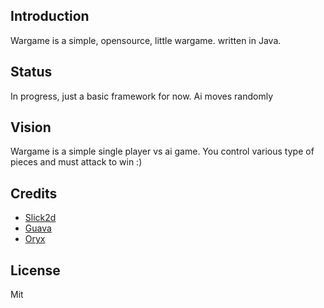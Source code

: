 ## Introduction

Wargame is a simple, opensource, little wargame. written in Java. 

## Status

In progress, just a basic framework for now. Ai moves randomly

## Vision

Wargame is a simple single player vs ai game. 
You control various type of pieces and must attack to win :)


## Credits
* [Slick2d](http://slick.cokeandcode.com/)
* [Guava](http://code.google.com/p/guava-libraries/)
* [Oryx](http://forums.tigsource.com/index.php?topic=8970.0)

## License

Mit
